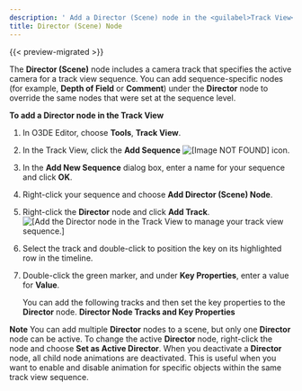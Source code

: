 ```yaml
---
description: ' Add a Director (Scene) node in the <guilabel>Track View</guilabel> editor in Open 3D Engine. '
title: Director (Scene) Node
---
```


{{< preview-migrated >}}

The **Director (Scene)** node includes a camera track that specifies the active camera for a track view sequence. You can add sequence\-specific nodes (for example, **Depth of Field** or **Comment**) under the **Director** node to override the same nodes that were set at the sequence level.

**To add a Director node in the Track View**

1. In O3DE Editor, choose **Tools**, **Track View**.

1. In the Track View, click the **Add Sequence** ![\[Image NOT FOUND\]](/images/user-guide/cinematics/cinematics_add_sequence_icon.png) icon.

1. In the **Add New Sequence** dialog box, enter a name for your sequence and click **OK**.

1. Right\-click your sequence and choose **Add Director (Scene) Node**.

1. Right\-click the **Director** node and click **Add Track**.
![\[Add the Director node in the Track View to manage your track view sequence.\]](/images/user-guide/cinematics/cinematics-trackview-nodes-director.png)

1. Select the track and double\-click to position the key on its highlighted row in the timeline.

1. Double\-click the green marker, and under **Key Properties**, enter a value for **Value**.

   You can add the following tracks and then set the key properties to the **Director** node.
**Director Node Tracks and Key Properties**


**Note**
You can add multiple **Director** nodes to a scene, but only one **Director** node can be active.
To change the active **Director** node, right\-click the node and choose **Set as Active Director**. When you deactivate a **Director** node, all child node animations are deactivated. This is useful when you want to enable and disable animation for specific objects within the same track view sequence.
